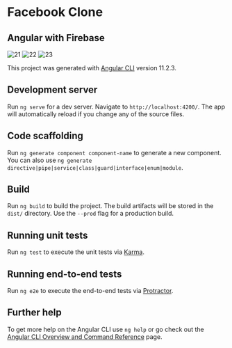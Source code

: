 # Facebook Clone
## Angular with Firebase

![21](https://user-images.githubusercontent.com/74051388/113491073-b5445a80-94d6-11eb-9b4d-c6b21b2810b7.png)
![22](https://user-images.githubusercontent.com/74051388/113491070-afe71000-94d6-11eb-8580-35ede0f0a4f6.png)
![23](https://user-images.githubusercontent.com/74051388/113491072-b1b0d380-94d6-11eb-9e72-f59e07ed0f28.png)


This project was generated with [Angular CLI](https://github.com/angular/angular-cli) version 11.2.3.

## Development server

Run `ng serve` for a dev server. Navigate to `http://localhost:4200/`. The app will automatically reload if you change any of the source files.

## Code scaffolding

Run `ng generate component component-name` to generate a new component. You can also use `ng generate directive|pipe|service|class|guard|interface|enum|module`.

## Build

Run `ng build` to build the project. The build artifacts will be stored in the `dist/` directory. Use the `--prod` flag for a production build.

## Running unit tests

Run `ng test` to execute the unit tests via [Karma](https://karma-runner.github.io).

## Running end-to-end tests

Run `ng e2e` to execute the end-to-end tests via [Protractor](http://www.protractortest.org/).

## Further help

To get more help on the Angular CLI use `ng help` or go check out the [Angular CLI Overview and Command Reference](https://angular.io/cli) page.

